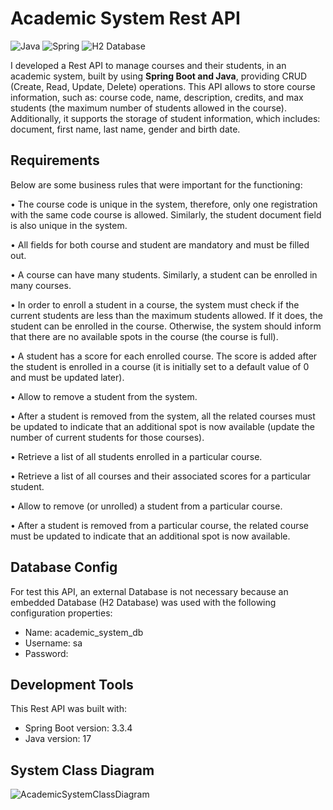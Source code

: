 # Academic System Rest API
![Java](https://img.shields.io/badge/Java-ED8B00?style=for-the-badge&logo=openjdk&logoColor=white) ![Spring](https://img.shields.io/badge/Spring-6DB33F?style=for-the-badge&logo=Spring&logoColor=white)  ![H2 Database](https://img.shields.io/badge/H2%20Database-018bff?style=for-the-badge&logoColor=white)

I developed a Rest API to manage courses and their students, in an academic system, built by using **Spring Boot and Java**, providing CRUD (Create, Read, Update, Delete) operations. This API allows to store course information, such as: course code, name, description, credits, and max students (the maximum number of students allowed in the course). Additionally, it supports the storage of student information, which includes: document, first name, last name, gender and birth date.

## Requirements

Below are some business rules that were important for the functioning:

• The course code is unique in the system, therefore, only one registration with the same code course is allowed. Similarly, the student document field is also unique in the system. 

• All fields for both course and student are mandatory and must be filled out.

• A course can have many students. Similarly, a student can be enrolled in many courses. 

• In order to enroll a student in a course, the system must check if the current students are less than the maximum students allowed. If it does, the student can be enrolled in the course. Otherwise, the system should inform that there are no available spots in the course (the course is full).

• A student has a score for each enrolled course. The score is added after the student is enrolled in a course (it is initially set to a default value of 0 and must be updated later).

• Allow to remove a student from the system. 

• After a student is removed from the system, all the related courses must be updated to indicate that an additional spot is now available (update the number of current students for those courses).

• Retrieve a list of all students enrolled in a particular course.

• Retrieve a list of all courses and their associated scores for a particular student.

• Allow to remove (or unrolled) a student from a particular course.

• After a student is removed from a particular course, the related course must be updated to indicate that an additional spot is now available.

## Database Config
For test this API, an external Database is not necessary because an embedded Database (H2 Database) was used with the following configuration properties:

- Name: academic_system_db
- Username: sa
- Password:

## Development Tools
This Rest API was built with:

- Spring Boot version: 3.3.4
- Java version: 17

## System Class Diagram

![AcademicSystemClassDiagram](https://github.com/user-attachments/assets/1c685403-226e-4888-bbe0-c08eb7b3bbb9)


